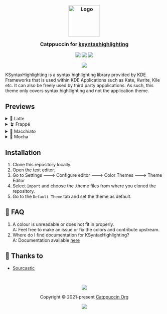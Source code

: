 <h3 align="center">
	<img src="https://raw.githubusercontent.com/catppuccin/catppuccin/main/assets/logos/exports/1544x1544_circle.png" width="100" alt="Logo"/><br/>
	<img src="https://raw.githubusercontent.com/catppuccin/catppuccin/main/assets/misc/transparent.png" height="30" width="0px"/>
	Catppuccin for <a href="https://invent.kde.org/frameworks/syntax-highlighting#introduction">ksyntaxhighlighting</a>
	<img src="https://raw.githubusercontent.com/catppuccin/catppuccin/main/assets/misc/transparent.png" height="30" width="0px"/>
</h3>

<p align="center">
	<a href="https://github.com/catppuccin/ksyntaxhighlighting/stargazers"><img src="https://img.shields.io/github/stars/catppuccin/ksyntaxhighlighting?colorA=363a4f&colorB=b7bdf8&style=for-the-badge"></a>
	<a href="https://github.com/catppuccin/ksyntaxhighlighting/issues"><img src="https://img.shields.io/github/issues/catppuccin/ksyntaxhighlighting?colorA=363a4f&colorB=f5a97f&style=for-the-badge"></a>
	<a href="https://github.com/catppuccin/ksyntaxhighlighting/contributors"><img src="https://img.shields.io/github/contributors/catppuccin/ksyntaxhighlighting?colorA=363a4f&colorB=a6da95&style=for-the-badge"></a>
</p>

<p align="center">
	<img 
src="https://github.com/catppuccin/ksyntaxhighlighting/blob/main/assets/res.webp"/>
</p>

  
KSyntaxHighlighting is a syntax highlighting library provided by KDE Frameworks that is used within KDE Applications such as Kate, Kwrite, Kile etc. It can also be freely used by third party appplications. As such, this theme only covers syntax highllighting and not the application theme.
   


## Previews

<details>
<summary>🌻 Latte</summary>
<img src="https://github.com/catppuccin/ksyntaxhighlighting/blob/main/assets/latte.webp"/>
</details>
<details>
<summary>🪴 Frappé</summary>
<img src="https://github.com/catppuccin/ksyntaxhighlighting/blob/main/assets/frappe.webp"/>
</details>
<details>
<summary>🌺 Macchiato</summary>
<img src="https://github.com/catppuccin/ksyntaxhighlighting/blob/main/assets/macchiato.webp"/>
</details>
<details>
<summary>🌿 Mocha</summary>
<img src="https://github.com/catppuccin/ksyntaxhighlighting/blob/main/assets/mocha.webp"/>
</details>


## Installation

1. Clone this repository locally.
2. Open the text editor.
3. Go to Settings ---> Configure editor ---> Color Themes ---> Theme Editor
4. Select `Import` and choose the .theme files from where you cloned the repository.
5. Go to the `Default Theme` tab and set the theme as default.  

## 🙋 FAQ

1. A colour is unreadable or does not fit in properly.    
A: Feel free to make an issue or fix the colors and contribute upstream.
2. Where do I find documentation for KSyntaxHighlighting?   
A: Documentation available [here](https://docs.kde.org/trunk5/en/kate/katepart/color-themes.html#color-themes-gui)
   
## 💝 Thanks to

- [Sourcastic](https://github.com/Sourcastic)

&nbsp;

<p align="center">
	<img src="https://raw.githubusercontent.com/catppuccin/catppuccin/main/assets/footers/gray0_ctp_on_line.svg?sanitize=true" />
</p>

<p align="center">
	Copyright &copy; 2021-present <a href="https://github.com/catppuccin" target="_blank">Catppuccin Org</a>
</p>

<p align="center">
	<a href="https://github.com/catppuccin/catppuccin/blob/main/LICENSE"><img src="https://img.shields.io/static/v1.svg?style=for-the-badge&label=License&message=MIT&logoColor=d9e0ee&colorA=363a4f&colorB=b7bdf8"/></a>
</p>
